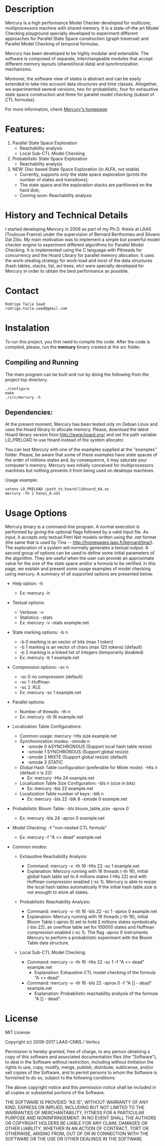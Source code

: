 # Description

Mercury is a high performance Model Checker developed for multicore, multiprocessors machine with shared memory. It is a state-of-the art Model Checking playground specially developed to experiment different approaches for  Parallel State Space construction  (graph traversal)  and Parallel Model Checking of temporal formulas.

Mercury has been developed to be highly modular and extensible. The software is composed of separate, interchangeable modules that accept different memory layouts (shared/local data) and synchronization mechanisms.

Moreover, the software view of states is abstract and can be easily extended to take into account data structures and time classes. Altogether, we experimented several versions, two for probabilistic, four for exhaustive state space construction and three for parallel model checking (subset of CTL formulas).

For more information, check [Mercury's homepage](https://rodrigotaclasaad.wordpress.com/mercury/)

# Features:

1. Parallel State Space Exploration
   - Reachability analysis
   - Local Sub-CTL Model Checking
2. Probabilistic State Space Exploration
   - Reachability analysis
3. NEW: Disc based State Space Exploration (in ALFA, not stable)
   - Currently, supports only the state space exploration (prints the number of states and transitions);
   - The state space and the exploration stacks are partitioned on the hard disk;
   - Coming soon: Reachability analysis

# History and Technical Details

I started developing Mercury in 2009 as part of my Ph.D. thesis at LAAS (Toulouse France) under the supervision of Bernard Berthomieu and Silvano Dal Zilio. My main motivation was to implement a simple but powerful model checker engine to experiment different algorithms for Parallel Model Checking. It is implemented using the C language with Pthreads for concurrency and the Hoard Library for parallel memory allocation.  It uses the work-stealing strategy for work-load and most of the data structures (hash tables, stacks, list, avl trees, etc) were specially developed for Mercury in order to obtain the best performance as possible.

# Contact

	Rodrigo Tacla Saad
	rodrigo.tacla.saad@gmail.com 

# Instalation

To run this project, you first need to compile the code. After the code is compiled, please, run the **mercury** binary created at the src folder.

## Compiling and Running

The main program can be built and run by doing the following from the project top directory.

    ./configure
    make
    ./src/mercury -h

## Dependencies:

At the present moment, Mercury has been tested only on Debian Linux and uses the Hoard library to allocate memory. Please, download the latest Hoard library version from http://www.hoard.org/ and set the path variable LD_PRELOAD to use Hoard instead of the system allocator.

You can  test Mercury with one of the examples supplied at the "examples" folder. Please, be aware that some of these examples have state spaces of the order of millions states and, by consequence, it may saturate your computer's memory. Mercury was initially conceived for multiprocessors machines but nothing prevents it from being used on desktops machines.

Usage example:

    setenv LD_PRELOAD /path_to_hoard/libhoard_64.so
    mercury -th 2 hanoi_8.net


# Usage Options 

Mercury binary is a command-line program. A normal execution is performed by giving the optional flags followed by a valid input file. As input, it accepts only textual Petri Net models written using the .net format (the same that is used by Tina -- http://homepages.laas.fr/bernard/tina/). The exploration of a  system will normally generates a textual output. A second group of options can be used to define some initial parameters of the algorithm. They are useful when  the user can provide an approximate value for the size of the state space and/or a formula to be verified. In this page, we explain and present some usage  examples of model checking using mercury. A summary of all supported options are presented below.

- Help option: -h
  - Ex: mercury -h

- Textual options:
  - Verbose: -v
  - Statistics: -stats
  - Ex: mercury -v -stats example.net

* State marking options: -b n
  * -b 0    marking is an vector of bits  (max 1 token)
  * -b 1    marking is an vector of chars (max 125 tokens) (default)
  * -b 2    marking is a linked list of integers (temporarily disabled)
  * Ex: mercury -b 1 example.net

* Compression options: -sc n
  * -sc 0 no compression (default)
  * -sc 1 :Huffman
  * -sc 2 :RLE
  * Ex: mercury -sc 1 example.net

* Parallel options:
  * Number of threads: -th n
  * Ex: mercury -th 16 example.net

* Localization Table Configurations:
  * Common usage: mercury -Hts size example.net
  * Synchronization modes: -smode n
    * -smode 0      ASYNCHRONOUS (Support local hash table resize)
    * -smode 1      SYNCHRONOUS (Support global resize)
    * -smode 2      MIXTE (Support global resize) (default)
    * -smode 3      STATIC
  * Global Hash Table configuration (preferable for Mixte mode): -Hts n (default n is 22)
    * Ex: mercury -Hts 24 example.net
  * Localization Table Size Configuration: -bls n (size in bits)
    * Ex: mercury -bls 22 example.net
  * Localization Table number of keys: -blk n
    * Ex: mercury -bls 22 -blk 8 -smode 0 example.net

* Probabilistic Bloom Table: -bls bloom_table_size -aprox 0
  * Ex: mercury -bls 24 -aprox 0 example.net
* Model Checking: -f "non-nested CTL formula"
  * Ex: mercury -f "A <> dead" example.net 

* Common modes:
  * Exhaustive Reachability Analysis:
    * Command:   mercury -v -th 16 -Hts 22 -sc 1 example.net 
    * Explanation: Mercury running with 16 threads (-th 16), initial global hash table set to 4 millions  states (-Hts 22) and with Huffman compression enabled (-sc 1). Mercury is able to resize the local hash tables automatically If the initial hash table size is not enougth to store all states.

  * Probabilistic Reachability Analysis:
    * Command:   mercury -v -th 16 -bls 22 -sc 1 -aprox 0 example.net 
    * Explanation: Mercury running with 16 threads (-th 16), initial Bloom Table (-aprox 0) set to hold 2 millions states symbolically (-bls 22), an overflow table set for 100000 states and Huffman compression enabled (-sc 1). The flag -aprox 0 instruments Mercury to perform a probabilistic experiment with the 
Bloom Table data structure.

  * Local Sub-CTL Model Checking:
    * Command:   mercury -v -th 16 -Hts 22 -sc 1 -f "A <> dead" example.net
      * Explanation: Exhaustive CTL model checking of the formula "A <> dead".
    * Command:   mercury -v -th 16 -bls 22 -aprox 0 -f "A [] - dead" example.net
      * Explanation: Probabilistic reachability analysis of the formula "A [] - dead".

# License

MIT License

Copyright (c) 2008-2017 LAAS-CNRS / Vertics

Permission is hereby granted, free of charge, to any person obtaining a copy
of this software and associated documentation files (the "Software"), to deal
in the Software without restriction, including without limitation the rights
to use, copy, modify, merge, publish, distribute, sublicense, and/or sell
copies of the Software, and to permit persons to whom the Software is
furnished to do so, subject to the following conditions:

The above copyright notice and this permission notice shall be included in all
copies or substantial portions of the Software.

THE SOFTWARE IS PROVIDED "AS IS", WITHOUT WARRANTY OF ANY KIND, EXPRESS OR
IMPLIED, INCLUDING BUT NOT LIMITED TO THE WARRANTIES OF MERCHANTABILITY,
FITNESS FOR A PARTICULAR PURPOSE AND NONINFRINGEMENT. IN NO EVENT SHALL THE
AUTHORS OR COPYRIGHT HOLDERS BE LIABLE FOR ANY CLAIM, DAMAGES OR OTHER
LIABILITY, WHETHER IN AN ACTION OF CONTRACT, TORT OR OTHERWISE, ARISING FROM,
OUT OF OR IN CONNECTION WITH THE SOFTWARE OR THE USE OR OTHER DEALINGS IN THE
SOFTWARE.

